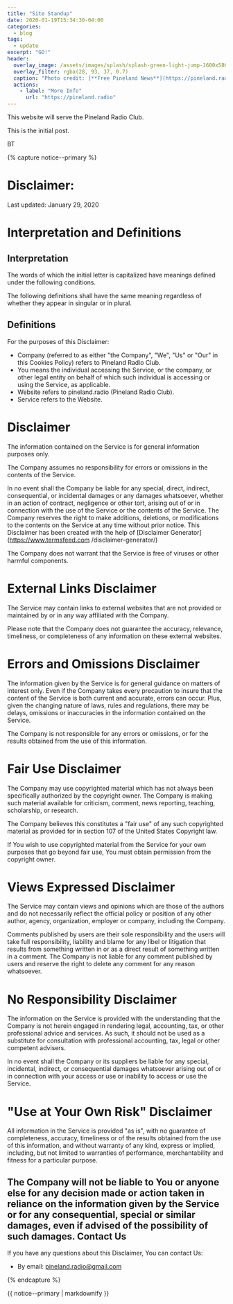 ```yaml
---
title: "Site Standup"
date: 2020-01-19T15:34:30-04:00
categories:
  - blog
tags:
  - update
excerpt: "GO!"
header:
  overlay_image: /assets/images/splash/splash-green-light-jump-1600x586.jpg
  overlay_filter: rgba(28, 93, 37, 0.7)
  caption: "Photo credit: [**Free Pineland News**](https://pineland.radio)"
  actions:
    - label: "More Info"
      url: "https://pineland.radio"
---
```


This website will serve the Pineland Radio Club.

This is the initial post.

BT

{% capture notice--primary %}

Disclaimer:
==========

Last updated: January 29, 2020

Interpretation and Definitions  
==============================

Interpretation  
--------------

The words of which the initial letter is capitalized have meanings defined
under the following conditions.

The following definitions shall have the same meaning regardless of whether
they appear in singular or in plural.

Definitions  
-----------

For the purposes of this Disclaimer:

  * Company (referred to as either "the Company", "We", "Us" or "Our" in this
    Cookies Policy) refers to Pineland Radio Club.
  * You means the individual accessing the Service, or the company, or other
    legal entity on behalf of which such individual is accessing or using the
    Service, as applicable.
  * Website refers to pineland.radio (Pineland Radio Club).
  * Service refers to the Website.

Disclaimer  
==========

The information contained on the Service is for general information purposes
only.

The Company assumes no responsibility for errors or omissions in the contents
of the Service.

In no event shall the Company be liable for any special, direct, indirect,
consequential, or incidental damages or any damages whatsoever, whether in an
action of contract, negligence or other tort, arising out of or in connection
with the use of the Service or the contents of the Service. The Company
reserves the right to make additions, deletions, or modifications to the
contents on the Service at any time without prior notice. This Disclaimer has
been created with the help of [Disclaimer Generator](https://www.termsfeed.com
/disclaimer-generator/)

The Company does not warrant that the Service is free of viruses or other
harmful components.

External Links Disclaimer  
=========================

The Service may contain links to external websites that are not provided or
maintained by or in any way affiliated with the Company.

Please note that the Company does not guarantee the accuracy, relevance,
timeliness, or completeness of any information on these external websites.

Errors and Omissions Disclaimer  
===============================

The information given by the Service is for general guidance on matters of
interest only. Even if the Company takes every precaution to insure that the
content of the Service is both current and accurate, errors can occur. Plus,
given the changing nature of laws, rules and regulations, there may be delays,
omissions or inaccuracies in the information contained on the Service.

The Company is not responsible for any errors or omissions, or for the results
obtained from the use of this information.

Fair Use Disclaimer  
===================

The Company may use copyrighted material which has not always been
specifically authorized by the copyright owner. The Company is making such
material available for criticism, comment, news reporting, teaching,
scholarship, or research.

The Company believes this constitutes a "fair use" of any such copyrighted
material as provided for in section 107 of the United States Copyright law.

If You wish to use copyrighted material from the Service for your own purposes
that go beyond fair use, You must obtain permission from the copyright owner.

Views Expressed Disclaimer  
==========================

The Service may contain views and opinions which are those of the authors and
do not necessarily reflect the official policy or position of any other
author, agency, organization, employer or company, including the Company.

Comments published by users are their sole responsibility and the users will
take full responsibility, liability and blame for any libel or litigation that
results from something written in or as a direct result of something written
in a comment. The Company is not liable for any comment published by users and
reserve the right to delete any comment for any reason whatsoever.

No Responsibility Disclaimer  
============================

The information on the Service is provided with the understanding that the
Company is not herein engaged in rendering legal, accounting, tax, or other
professional advice and services. As such, it should not be used as a
substitute for consultation with professional accounting, tax, legal or other
competent advisers.

In no event shall the Company or its suppliers be liable for any special,
incidental, indirect, or consequential damages whatsoever arising out of or in
connection with your access or use or inability to access or use the Service.

"Use at Your Own Risk" Disclaimer  
=================================

All information in the Service is provided "as is", with no guarantee of
completeness, accuracy, timeliness or of the results obtained from the use of
this information, and without warranty of any kind, express or implied,
including, but not limited to warranties of performance, merchantability and
fitness for a particular purpose.

The Company will not be liable to You or anyone else for any decision made or
action taken in reliance on the information given by the Service or for any
consequential, special or similar damages, even if advised of the possibility
of such damages.
Contact Us  
----------

If you have any questions about this Disclaimer, You can contact Us:

  * By email: pineland.radio@gmail.com

{% endcapture %}
<div class="notice--primary">{{ notice--primary | markdownify }}</div>